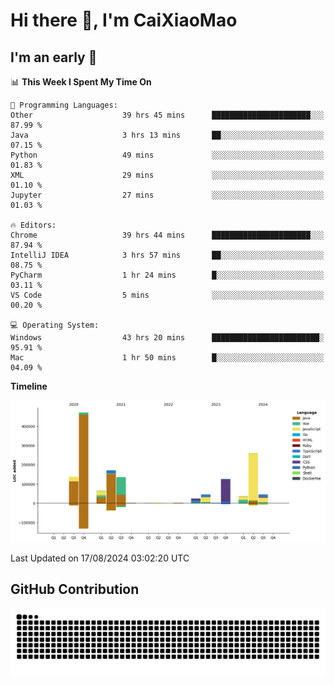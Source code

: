 # Hi there 👋, I'm CaiXiaoMao

## I'm an early 🐤
<!--START_SECTION:waka-->
📊 **This Week I Spent My Time On** 

```text
💬 Programming Languages: 
Other                    39 hrs 45 mins      ██████████████████████░░░   87.99 % 
Java                     3 hrs 13 mins       ██░░░░░░░░░░░░░░░░░░░░░░░   07.15 % 
Python                   49 mins             ░░░░░░░░░░░░░░░░░░░░░░░░░   01.83 % 
XML                      29 mins             ░░░░░░░░░░░░░░░░░░░░░░░░░   01.10 % 
Jupyter                  27 mins             ░░░░░░░░░░░░░░░░░░░░░░░░░   01.03 % 

🔥 Editors: 
Chrome                   39 hrs 44 mins      ██████████████████████░░░   87.94 % 
IntelliJ IDEA            3 hrs 57 mins       ██░░░░░░░░░░░░░░░░░░░░░░░   08.75 % 
PyCharm                  1 hr 24 mins        █░░░░░░░░░░░░░░░░░░░░░░░░   03.11 % 
VS Code                  5 mins              ░░░░░░░░░░░░░░░░░░░░░░░░░   00.20 % 

💻 Operating System: 
Windows                  43 hrs 20 mins      ████████████████████████░   95.91 % 
Mac                      1 hr 50 mins        █░░░░░░░░░░░░░░░░░░░░░░░░   04.09 % 
```

**Timeline**

![Lines of Code chart](https://raw.githubusercontent.com/caixiaomao/caixiaomao/main/assets/bar_graph.png)


 Last Updated on 17/08/2024 03:02:20 UTC
<!--END_SECTION:waka-->

## GitHub Contribution
<picture>
  <source media="(prefers-color-scheme: dark)" srcset="/dist/snake/github-contribution-grid-snake-dark.svg" />
  <source media="(prefers-color-scheme: light)" srcset="/dist/snake/github-contribution-grid-snake.svg" />
  <img alt="github contribution grid snake animation" src="/dist/snake/github-contribution-grid-snake.svg" />
</picture>
